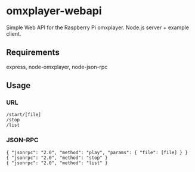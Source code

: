 # omxplayer-webapi
Simple Web API for the Raspberry Pi omxplayer. Node.js server + example client.

## Requirements
express, node-omxplayer, node-json-rpc

## Usage

### URL

```
/start/[file]
/stop
/list
```

### JSON-RPC

```
{ "jsonrpc": "2.0", "method": "play", "params": { "file": [file] } }
{ "jsonrpc": "2.0", "method": "stop" }
{ "jsonrpc": "2.0", "method": "list" }
```
